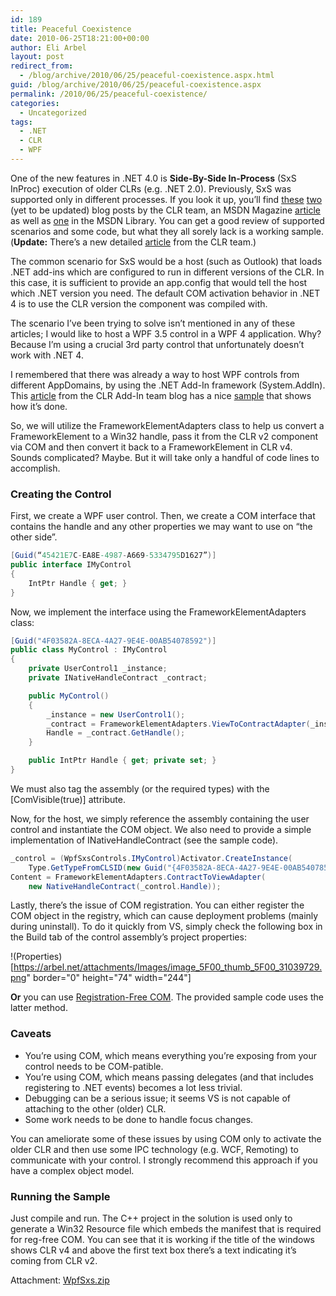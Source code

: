 ```yaml
---
id: 189
title: Peaceful Coexistence
date: 2010-06-25T18:21:00+00:00
author: Eli Arbel
layout: post
redirect_from:
  - /blog/archive/2010/06/25/peaceful-coexistence.aspx.html
guid: /blog/archive/2010/06/25/peaceful-coexistence.aspx
permalink: /2010/06/25/peaceful-coexistence/
categories:
  - Uncategorized
tags:
  - .NET
  - CLR
  - WPF
---
```

One of the new features in .NET 4.0 is **Side-By-Side In-Process** (SxS InProc) execution of older CLRs (e.g. .NET 2.0). Previously, SxS was supported only in different processes. If you look it up, you&rsquo;ll find [these](http://blogs.msdn.com/clrteam/archive/2009/06/03/in-process-side-by-side-part1.aspx) [two](http://blogs.msdn.com/clrteam/archive/2009/06/07/in-process-side-by-side-part-2-common-in-proc-sxs-scenarios.aspx) (yet to be updated) blog posts by the CLR team, an MSDN Magazine [article](http://msdn.microsoft.com/en-us/magazine/ee819091.aspx) as well as [one](http://msdn.microsoft.com/en-us/library/ee518876.aspx) in the MSDN Library. You can get a good review of supported scenarios and some code, but what they all sorely lack is a working sample. (**Update:** There&rsquo;s a new detailed [article](http://blogs.msdn.com/clrteam/archive/2010/06/23/in-proc-sxs-and-migration-quick-start.aspx) from the CLR team.)

<!--more-->

The common scenario for SxS would be a host (such as Outlook) that loads .NET add-ins which are configured to run in different versions of the CLR. In this case, it is sufficient to provide an app.config that would tell the host which .NET version you need. The default COM activation behavior in .NET 4 is to use the CLR version the component was compiled with.

The scenario I&rsquo;ve been trying to solve isn&rsquo;t mentioned in any of these articles; I would like to host a WPF 3.5 control in a WPF 4 application. Why? Because I&rsquo;m using a crucial 3rd party control that unfortunately doesn&rsquo;t work with .NET 4.

I remembered that there was already a way to host WPF controls from different AppDomains, by using the .NET Add-In framework (System.AddIn). This [article](http://blogs.msdn.com/clraddins/archive/2007/08/06/appdomain-isolated-wpf-add-ins-jesse-kaplan.aspx) from the CLR Add-In team blog has a nice [sample](http://clraddins.codeplex.com/releases/view/9454) that shows how it&rsquo;s done.

So, we will utilize the FrameworkElementAdapters class to help us convert a FrameworkElement to a Win32 handle, pass it from the CLR v2 component via COM and then convert it back to a FrameworkElement in CLR v4. Sounds complicated? Maybe. But it will take only a handful of code lines to accomplish.

### Creating the Control

First, we create a WPF user control. Then, we create a COM interface that contains the handle and any other properties we may want to use on &ldquo;the other side&rdquo;.

```csharp
[Guid(“45421E7C-EA8E-4987-A669-5334795D1627”)]
public interface IMyControl
{
    IntPtr Handle { get; }
}
```

Now, we implement the interface using the FrameworkElementAdapters class:

```csharp
[Guid("4F03582A-8ECA-4A27-9E4E-00AB54078592")]
public class MyControl : IMyControl
{
    private UserControl1 _instance;
    private INativeHandleContract _contract;

    public MyControl()
    {
        _instance = new UserControl1();
        _contract = FrameworkElementAdapters.ViewToContractAdapter(_instance);
        Handle = _contract.GetHandle();
    }

    public IntPtr Handle { get; private set; }
}
```

        
We must also tag the assembly (or the required types) with the [ComVisible(true)] attribute.

Now, for the host, we simply reference the assembly containing the user control and instantiate the COM object. We also need to provide a simple implementation of INativeHandleContract (see the sample code).

```csharp
_control = (WpfSxsControls.IMyControl)Activator.CreateInstance(
    Type.GetTypeFromCLSID(new Guid("{4F03582A-8ECA-4A27-9E4E-00AB54078592}")));
Content = FrameworkElementAdapters.ContractToViewAdapter(
    new NativeHandleContract(_control.Handle));
```

Lastly, there&rsquo;s the issue of COM registration. You can either register the COM object in the registry, which can cause deployment problems (mainly during uninstall). To do it quickly from VS, simply check the following box in the Build tab of the control assembly&rsquo;s project properties:

!(Properties)[https://arbel.net/attachments/Images/image_5F00_thumb_5F00_31039729.png" border="0" height="74" width="244"]

**Or** you can use [Registration-Free COM](http://msdn.microsoft.com/en-us/library/ms973913.aspx). The provided sample code uses the latter method.

### Caveats

  * You&rsquo;re using COM, which means everything you&rsquo;re exposing from your control needs to be COM-patible.
  * You&rsquo;re using COM, which means passing delegates (and that includes registering to .NET events) becomes a lot less trivial.
  * Debugging can be a serious issue; it seems VS is not capable of attaching to the other (older) CLR.
  * Some work needs to be done to handle focus changes.

You can ameliorate some of these issues by using COM only to activate the older CLR and then use some IPC technology (e.g. WCF, Remoting) to communicate with your control. I strongly recommend this approach if you have a complex object model.

### Running the Sample

Just compile and run. The C++ project in the solution is used only to generate a Win32 Resource file which embeds the manifest that is required for reg-free COM. You can see that it is working if the title of the windows shows CLR v4 and above the first text box there&rsquo;s a text indicating it&rsquo;s coming from CLR v2.

Attachment: [WpfSxs.zip](https://arbel.net/attachments/WpfSxs.zip)